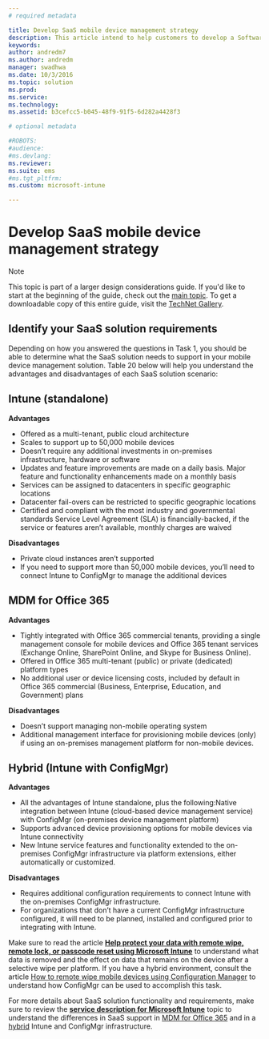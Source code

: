 ```yaml
---
# required metadata

title: Develop SaaS mobile device management strategy
description: This article intend to help customers to develop a Software as a service strategy for you mobile device management using Microsoft Enterprise Mobility + Security.
keywords:
author: andredm7
ms.author: andredm
manager: swadhwa
ms.date: 10/3/2016
ms.topic: solution
ms.prod:
ms.service: 
ms.technology:
ms.assetid: b3cefcc5-b045-48f9-91f5-6d282a4428f3

# optional metadata

#ROBOTS:
#audience:
#ms.devlang:
ms.reviewer: 
ms.suite: ems
#ms.tgt_pltfrm:
ms.custom: microsoft-intune

---
```


# Develop SaaS mobile device management strategy

>[!NOTE]
>This topic is part of a larger design considerations guide. If you'd like to start at the beginning of the guide, check out the [main topic](mdm-design-considerations-guide.md). To get a downloadable copy of this entire guide, visit the [TechNet Gallery](https://gallery.technet.microsoft.com/Mobile-Device-Management-7d401582).

## Identify your SaaS solution requirements

Depending on how you answered the questions in Task 1, you should be able to determine what the SaaS solution needs to support in your mobile device management solution. Table 20 below will help you understand the advantages and disadvantages of each SaaS solution scenario:

## Intune (standalone)

**Advantages**

- Offered as a multi-tenant, public cloud architecture
- Scales to support up to 50,000 mobile devices
- Doesn’t require any additional investments in on-premises infrastructure, hardware or software
- Updates and feature improvements are made on a daily basis. Major feature and functionality enhancements made on a monthly basis
- Services can be assigned to datacenters in specific geographic locations
- Datacenter fail-overs can be restricted to specific geographic locations
- Certified and compliant with the most industry and governmental standards Service Level Agreement (SLA) is financially-backed, if the service or features aren’t available, monthly charges are waived

**Disadvantages**

- Private cloud instances aren’t supported
- If you need to support more than 50,000 mobile devices, you’ll need to connect Intune to ConfigMgr to manage the additional devices

## MDM for Office 365

**Advantages**

- Tightly integrated with Office 365 commercial tenants, providing a single management console for mobile devices and Office 365 tenant services (Exchange Online, SharePoint Online, and Skype for Business Online).
- Offered in Office 365 multi-tenant (public) or private (dedicated) platform types
- No additional user or device licensing costs, included by default in Office 365 commercial (Business, Enterprise, Education, and Government) plans

**Disadvantages**

- Doesn’t support managing non-mobile operating system
- Additional management interface for provisioning mobile devices (only) if using an on-premises management platform for non-mobile devices.

## Hybrid (Intune with ConfigMgr)

**Advantages**

- All the advantages of Intune standalone, plus the following:Native integration between Intune (cloud-based device management service) with ConfigMgr (on-premises device management platform)
- Supports advanced device provisioning options for mobile devices via Intune connectivity
- New Intune service features and functionality extended to the on-premises ConfigMgr infrastructure via platform extensions, either automatically or customized.

**Disadvantages**

- Requires additional configuration requirements to connect Intune with the on-premises ConfigMgr infrastructure.
- For organizations that don’t have a current ConfigMgr infrastructure configured, it will need to be planned, installed and configured prior to integrating with Intune.

Make sure to read the article **[Help protect your data with remote wipe, remote lock, or passcode reset using Microsoft Intune](https://technet.microsoft.com/library/jj676679.aspx)** to understand what data is removed and the effect on data that remains on the device after a selective wipe per platform. If you have a hybrid environment, consult the article [How to remote wipe mobile devices using Configuration Manager](https://technet.microsoft.com/library/dn956981.aspx) to understand how ConfigMgr can be used to accomplish this task.

For more details about SaaS solution functionality and requirements, make sure to review the **[service description for Microsoft Intune](https://technet.microsoft.com/library/dn600286.aspx)** topic to understand the differences in SaaS support in [MDM for Office 365](https://technet.microsoft.com/library/faa7d8e5-645d-4d59-839c-c8d4c1869e4a(v=technet.10).aspx) and in a [hybrid](https://technet.microsoft.com/library/jj884158.aspx) Intune and ConfigMgr infrastructure.
